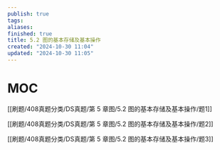 ```yaml
---
publish: true
tags: 
aliases: 
finished: true
title: 5.2 图的基本存储及基本操作
created: "2024-10-30 11:04"
updated: "2024-10-30 11:05"
---
```

# MOC

[[刷题/408真题分类/DS真题/第 5 章图/5.2 图的基本存储及基本操作/题1]]

[[刷题/408真题分类/DS真题/第 5 章图/5.2 图的基本存储及基本操作/题2]]

[[刷题/408真题分类/DS真题/第 5 章图/5.2 图的基本存储及基本操作/题3]]
